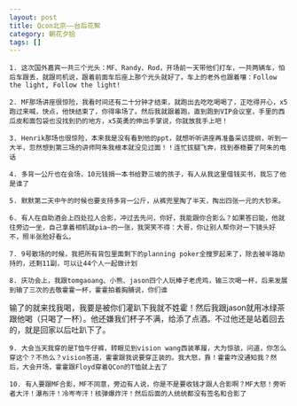 ```yaml
---
layout: post
title: Qcon北京——台后花絮
category: 朝花夕拾
tags: []
---
```


	1. 这次国外嘉宾一共三个光头：MF、Randy、Rod，开场前一天带他们打车，一共两辆车，怕后车跟丢，就跟司机说，跟着前面车后座上那个光头就好了。车上的老外也跟着嚷：Follow the light, Follow the light!

	2. MF那场讲座很惊险，我看时间还有二十分钟才结束，就跑出去吃吃喝喝了，正吃得开心，x5跑过来喊，快点，他快结束了，你得串场了。然后我就跟着跑，直到跑到VIP会议室，手里的西瓜皮和面包袋也没找到扔的地方，x5英勇的伸出手掌说，你就放我手上吧！

	3. Henrik那场也很惊险，本来我是没有看到他的ppt，就想听听讲座再准备采访提纲，听到一大半，忽然想到第三场的讲师阿朱我根本就没见过面！！连忙拔腿飞奔，找到泰稳要了阿朱的电话

	4. 多背一公斤也在会场，10元钱捐一本书给野三坡的孩子，有人从我这里借钱买书，我忘了他是谁了

	5. 默默第二天中午的时候也要支持多背一公斤，从裤兜里掏了半天，掏出四张一元的大钞来。

	6. 有人在自助酒会上四处拉人合影，冲过去先问，你好，我能跟你合影么？如果答曰能，他就往旁边一坐，自己拿着相机就pia~的一张，我哭笑不得：大哥，你让别人帮你对一下镜头好不，照半张脸好看么。

	7. 9号散场的时候，我把所有背包里面剩下的planning poker全搜罗起来了，除去被半路劫持的，还剩11副，可以让44个人一起做计划

	8. 庆功会上，我跟tomgaoang、小熊、jason四个人玩棒子老虎鸡，输三次喝一杯，后来发展到输了三次的去敬霍霍一杯，霍霍拍着胸脯说，你们谁
输了的就来找我喝，我要是被你们灌趴下我就不姓霍！然后我跟jason就用冰绿茶跟他喝（只喝了一杯）。他还嫌我们杯子不满，给添了点酒。不过他还是站着回去的，就是回家以后吐趴下了。

	9. 大会当天我穿的是T恤牛仔裤，转眼见到vision wang西装革履，大为惊骇，问道，你怎么穿这个？不热么？vision答道，霍霍跟我说要穿正装的。我大怒，靠！霍霍咋没通知我？然后，大会开场，霍霍跟Floyd穿着QCon的T恤就上去了

	10. 有人要跟MF合影，MF不同意，旁边有人说，你是不是要收钱才跟人合影啊？MF大怒！旁听者大汗！瀑布汗！冷岑岑汗！核弹爆炸汗！然后后面的人统统都没有签名和合影了